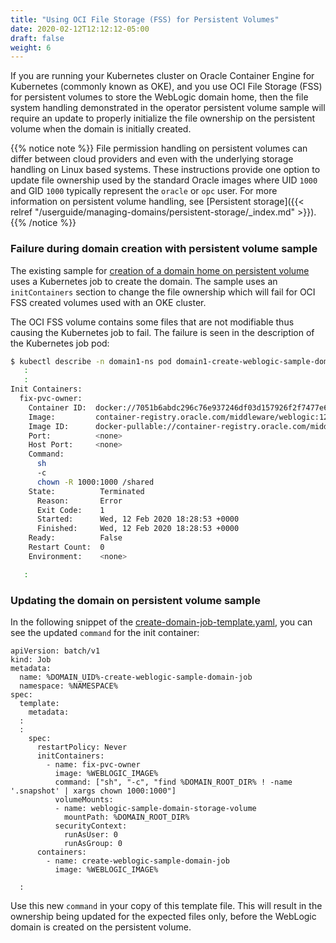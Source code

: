 ```yaml
---
title: "Using OCI File Storage (FSS) for Persistent Volumes"
date: 2020-02-12T12:12:12-05:00
draft: false
weight: 6
---
```


If you are running your Kubernetes cluster on Oracle Container Engine 
for Kubernetes (commonly known as OKE), and you use OCI File Storage (FSS)
for persistent volumes to store the WebLogic domain home, then the file system
handling demonstrated in the operator persistent volume sample will require
an update to properly initialize the file ownership on the persistent volume
when the domain is initially created.

{{% notice note %}}
File permission handling on persistent volumes can differ between
cloud providers and even with the underlying storage handling on
Linux based systems. These instructions provide one option to
update file ownership used by the standard Oracle images where
UID `1000` and GID `1000` typically represent the `oracle` or `opc` user.
For more information on persistent volume handling,
see [Persistent storage]({{< relref "/userguide/managing-domains/persistent-storage/_index.md" >}}).
{{% /notice %}}


### Failure during domain creation with persistent volume sample

The existing sample for [creation of a domain home on persistent volume](https://github.com/oracle/weblogic-kubernetes-operator/tree/master/kubernetes/samples/scripts/create-weblogic-domain/domain-home-on-pv)
uses a Kubernetes job to create the domain. The sample uses an
`initContainers` section to change the file ownership which will
fail for OCI FSS created volumes used with an OKE cluster.

The OCI FSS volume contains some files that are not modifiable thus
causing the Kubernetes job to fail. The failure is seen in the
description of the Kubernetes job pod:
```bash
$ kubectl describe -n domain1-ns pod domain1-create-weblogic-sample-domain-job-wdkvs
   :
   :
Init Containers:
  fix-pvc-owner:
    Container ID:  docker://7051b6abdc296c76e937246df03d157926f2f7477e63b6af3bf65f6ae1ceddee
    Image:         container-registry.oracle.com/middleware/weblogic:12.2.1.3
    Image ID:      docker-pullable://container-registry.oracle.com/middleware/weblogic@sha256:47dfd4fdf6b56210a6c49021b57dc2a6f2b0d3b3cfcd253af7a75ff6e7421498
    Port:          <none>
    Host Port:     <none>
    Command:
      sh
      -c
      chown -R 1000:1000 /shared
    State:          Terminated
      Reason:       Error
      Exit Code:    1
      Started:      Wed, 12 Feb 2020 18:28:53 +0000
      Finished:     Wed, 12 Feb 2020 18:28:53 +0000
    Ready:          False
    Restart Count:  0
    Environment:    <none>

   :
```

### Updating the domain on persistent volume sample
In the following snippet of the [create-domain-job-template.yaml](https://github.com/oracle/weblogic-kubernetes-operator/blob/master/kubernetes/samples/scripts/create-weblogic-domain/domain-home-on-pv/create-domain-job-template.yaml),
you can see the updated `command` for the init container:
```
apiVersion: batch/v1
kind: Job
metadata:
  name: %DOMAIN_UID%-create-weblogic-sample-domain-job
  namespace: %NAMESPACE%
spec:
  template:
    metadata:
  :
  :
    spec:
      restartPolicy: Never
      initContainers:
        - name: fix-pvc-owner
          image: %WEBLOGIC_IMAGE%
          command: ["sh", "-c", "find %DOMAIN_ROOT_DIR% ! -name '.snapshot' | xargs chown 1000:1000"]
          volumeMounts:
          - name: weblogic-sample-domain-storage-volume
            mountPath: %DOMAIN_ROOT_DIR%
          securityContext:
            runAsUser: 0
            runAsGroup: 0
      containers:
        - name: create-weblogic-sample-domain-job
          image: %WEBLOGIC_IMAGE%

  :
```
Use this new `command` in your copy of this template file. This will result in
the ownership being updated for the expected files only, before the WebLogic
domain is created on the persistent volume.
